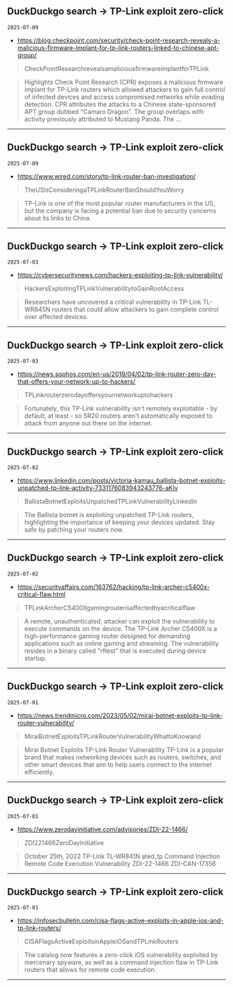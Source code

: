 ## DuckDuckgo search -> TP-Link exploit zero-click
`2025-07-09`

* https://blog.checkpoint.com/security/check-point-research-reveals-a-malicious-firmware-implant-for-tp-link-routers-linked-to-chinese-apt-group/

<blockquote>
 CheckPointResearchrevealsamaliciousfirmwareimplantforTPLink
</blockquote>
<blockquote>
Highlights Check Point Research (CPR) exposes a malicious firmware implant for TP-Link routers which allowed attackers to gain full control of infected devices and access compromised networks while evading detection. CPR attributes the attacks to a Chinese state-sponsored APT group dubbed &quot;Camaro Dragon&quot;. The group overlaps with activity previously attributed to Mustang Panda. The ...
</blockquote>

---

## DuckDuckgo search -> TP-Link exploit zero-click
`2025-07-09`

* https://www.wired.com/story/tp-link-router-ban-investigation/

<blockquote>
 TheUSIsConsideringaTPLinkRouterBanShouldYouWorry
</blockquote>
<blockquote>
TP-Link is one of the most popular router manufacturers in the US, but the company is facing a potential ban due to security concerns about its links to China.
</blockquote>

---

## DuckDuckgo search -> TP-Link exploit zero-click
`2025-07-03`

* https://cybersecuritynews.com/hackers-exploiting-tp-link-vulnerability/

<blockquote>
 HackersExploitingTPLinkVulnerabilitytoGainRootAccess
</blockquote>
<blockquote>
Researchers have uncovered a critical vulnerability in TP-Link TL-WR845N routers that could allow attackers to gain complete control over affected devices.
</blockquote>

---

## DuckDuckgo search -> TP-Link exploit zero-click
`2025-07-03`

* https://news.sophos.com/en-us/2019/04/02/tp-link-router-zero-day-that-offers-your-network-up-to-hackers/

<blockquote>
 TPLinkrouterzerodayoffersyournetworkuptohackers
</blockquote>
<blockquote>
Fortunately, this TP-Link vulnerability isn't remotely exploitable - by default, at least - so SR20 routers aren't automatically exposed to attack from anyone out there on the internet.
</blockquote>

---

## DuckDuckgo search -> TP-Link exploit zero-click
`2025-07-02`

* https://www.linkedin.com/posts/victoria-kamau_ballista-botnet-exploits-unpatched-tp-link-activity-7331176083943243776-aKIv

<blockquote>
 BallistaBotnetExploitsUnpatchedTPLinkVulnerabilityLinkedIn
</blockquote>
<blockquote>
The Ballista botnet is exploiting unpatched TP-Link routers, highlighting the importance of keeping your devices updated. Stay safe by patching your routers now.
</blockquote>

---

## DuckDuckgo search -> TP-Link exploit zero-click
`2025-07-02`

* https://securityaffairs.com/163762/hacking/tp-link-archer-c5400x-critical-flaw.html

<blockquote>
 TPLinkArcherC5400Xgamingrouterisaffectedbyacriticalflaw
</blockquote>
<blockquote>
A remote, unauthenticated, attacker can exploit the vulnerability to execute commands on the device. The TP-Link Archer C5400X is a high-performance gaming router designed for demanding applications such as online gaming and streaming. The vulnerability resides in a binary called &quot;rftest&quot; that is executed during device startup.
</blockquote>

---

## DuckDuckgo search -> TP-Link exploit zero-click
`2025-07-01`

* https://news.trendmicro.com/2023/05/02/mirai-botnet-exploits-tp-link-router-vulnerability/

<blockquote>
 MiraiBotnetExploitsTPLinkRouterVulnerabilityWhattoKnowand
</blockquote>
<blockquote>
Mirai Botnet Exploits TP-Link Router Vulnerability TP-Link is a popular brand that makes networking devices such as routers, switches, and other smart devices that aim to help users connect to the internet efficiently.
</blockquote>

---

## DuckDuckgo search -> TP-Link exploit zero-click
`2025-07-01`

* https://www.zerodayinitiative.com/advisories/ZDI-22-1466/

<blockquote>
 ZDI221466ZeroDayInitiative
</blockquote>
<blockquote>
October 25th, 2022 TP-Link TL-WR841N ated_tp Command Injection Remote Code Execution Vulnerability ZDI-22-1466 ZDI-CAN-17356
</blockquote>

---

## DuckDuckgo search -> TP-Link exploit zero-click
`2025-07-01`

* https://infosecbulletin.com/cisa-flags-active-exploits-in-apple-ios-and-tp-link-routers/

<blockquote>
 CISAFlagsActiveExploitsinAppleiOSandTPLinkRouters
</blockquote>
<blockquote>
The catalog now features a zero-click iOS vulnerability exploited by mercenary spyware, as well as a command injection flaw in TP-Link routers that allows for remote code execution.
</blockquote>

---

